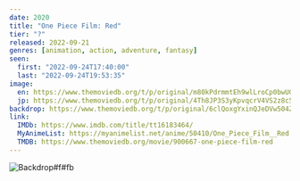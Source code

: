 ```yaml
---
date: 2020
title: "One Piece Film: Red"
tier: "?"
released: 2022-09-21
genres: [animation, action, adventure, fantasy]
seen:
  first: "2022-09-24T17:40:00"
  last: "2022-09-24T19:53:35"
image:
  en: https://www.themoviedb.org/t/p/original/m80kPdrmmtEh9wlLroCp0bwUGH0.jpg
  jp: https://www.themoviedb.org/t/p/original/4Th8JP3S3yKpvqcrV4VS2z8c5Sp.jpg
backdrop: https://www.themoviedb.org/t/p/original/6clQoxgYxinQJeDVw504Zn4Ff2q.jpg
link:
  IMDb: https://www.imdb.com/title/tt16183464/
  MyAnimeList: https://myanimelist.net/anime/50410/One_Piece_Film__Red
  TMDB: https://www.themoviedb.org/movie/900667-one-piece-film-red
---
```


![Backdrop#f#fb](https://www.themoviedb.org/t/p/original/Ach0puWzxuO2imh1yWEUK7CGsx.jpg "Source: TMDB")
